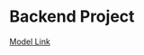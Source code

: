 # Backend Project

[Model Link](https://app.eraser.io/workspace/VIsl0I3AGrvhFzy8jUXA?origin=share)



